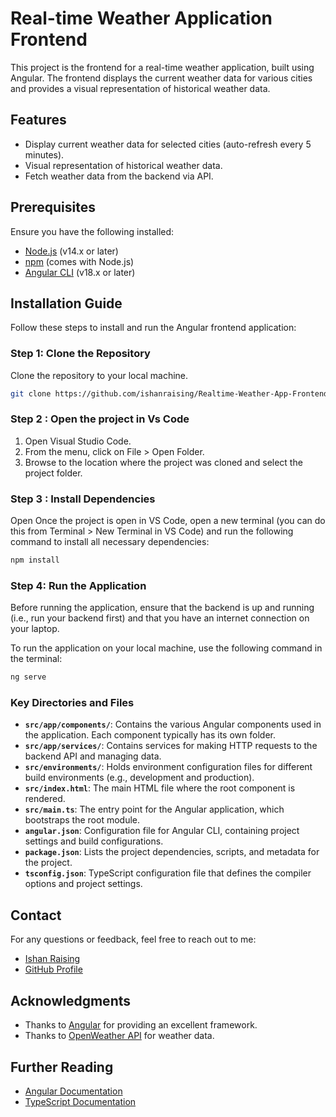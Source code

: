 
# Real-time Weather Application Frontend

This project is the frontend for a real-time weather application, built using Angular. The frontend displays the current weather data for various cities and provides a visual representation of historical weather data.

## Features

- Display current weather data for selected cities (auto-refresh every 5 minutes).
- Visual representation of historical weather data.
- Fetch weather data from the backend via API.

## Prerequisites

Ensure you have the following installed:

- [Node.js](https://nodejs.org/) (v14.x or later)
- [npm](https://www.npmjs.com/get-npm) (comes with Node.js)
- [Angular CLI](https://angular.io/cli) (v18.x or later)

## Installation Guide

Follow these steps to install and run the Angular frontend application:

### Step 1: Clone the Repository

Clone the repository to your local machine.

```bash
git clone https://github.com/ishanraising/Realtime-Weather-App-Frontend
```

### Step 2 : Open the project in Vs Code
1) Open Visual Studio Code.
2) From the menu, click on File > Open Folder.
3) Browse to the location where the project was cloned and select the project folder.

### Step 3 : Install Dependencies 
   Open Once the project is open in VS Code, open a new terminal (you can do this from Terminal > New Terminal in VS Code) 
   and run the following command to install all necessary dependencies:
```bash
npm install
```

### Step 4: Run the Application

Before running the application, ensure that the backend is up and running (i.e., run your backend first) and that you have an internet connection on your laptop.

To run the application on your local machine, use the following command in the terminal:

```bash
ng serve
```


### Key Directories and Files

- **`src/app/components/`**: Contains the various Angular components used in the application. Each component typically has its own folder.
- **`src/app/services/`**: Contains services for making HTTP requests to the backend API and managing data.
- **`src/environments/`**: Holds environment configuration files for different build environments (e.g., development and production).
- **`src/index.html`**: The main HTML file where the root component is rendered.
- **`src/main.ts`**: The entry point for the Angular application, which bootstraps the root module.
- **`angular.json`**: Configuration file for Angular CLI, containing project settings and build configurations.
- **`package.json`**: Lists the project dependencies, scripts, and metadata for the project.
- **`tsconfig.json`**: TypeScript configuration file that defines the compiler options and project settings.

## Contact

For any questions or feedback, feel free to reach out to me:

- [Ishan Raising](ishanraising98@gmail.com)
- [GitHub Profile](https://github.com/ishanraising)

## Acknowledgments

- Thanks to [Angular](https://angular.io/) for providing an excellent framework.
- Thanks to [OpenWeather API](https://openweathermap.org/api) for weather data.

## Further Reading

- [Angular Documentation](https://angular.io/docs)
- [TypeScript Documentation](https://www.typescriptlang.org/docs/)



